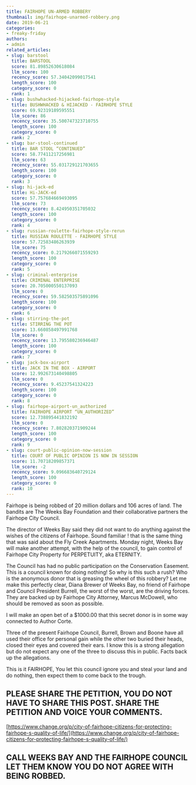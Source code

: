 ```yaml
---
title: FAIRHOPE UN-ARMED ROBBERY
thumbnail: img/fairhope-unarmed-robbery.png
date: 2019-06-21
categories:
- freaky-friday
authors:
- admin
related_articles:
- slug: barstool
  title: BARSTOOL
  score: 81.89852630618084
  llm_score: 100
  recency_score: 57.34042099017541
  length_score: 100
  category_score: 0
  rank: 1
- slug: bushwhacked-hijacked-fairhope-style
  title: BUSHWHACKED & HIJACKED - FAIRHOPE STYLE
  score: 69.92319189595551
  llm_score: 86
  recency_score: 35.500747323710755
  length_score: 100
  category_score: 0
  rank: 2
- slug: bar-stool-continued
  title: BAR STOOL “CONTINUED”
  score: 58.77411217256981
  llm_score: 63
  recency_score: 55.031729121703655
  length_score: 100
  category_score: 0
  rank: 3
- slug: hi-jack-ed
  title: Hi-JACK-ed
  score: 57.757684669493095
  llm_score: 73
  recency_score: 8.424950351705032
  length_score: 100
  category_score: 0
  rank: 4
- slug: russian-roulette-fairhope-style-rerun
  title: RUSSIAN ROULETTE - FAIRHOPE STYLE
  score: 57.72583486263939
  llm_score: 75
  recency_score: 0.2179266071559293
  length_score: 100
  category_score: 0
  rank: 5
- slug: criminal-enterprise
  title: CRIMINAL ENTERPRISE
  score: 20.705000550137093
  llm_score: 0
  recency_score: 59.582503575891096
  length_score: 100
  category_score: 0
  rank: 6
- slug: stirring-the-pot
  title: STIRRING THE POT
  score: 13.660858497991768
  llm_score: 0
  recency_score: 13.795580236946487
  length_score: 100
  category_score: 0
  rank: 7
- slug: jack-box-airport
  title: JACK IN THE BOX - AIRPORT
  score: 12.992673140498805
  llm_score: 0
  recency_score: 9.45237541324223
  length_score: 100
  category_score: 0
  rank: 8
- slug: fairhope-airport-un_authorized
  title: FAIRHOPE AIRPORT “UN_AUTHORIZED”
  score: 12.738895441832192
  llm_score: 0
  recency_score: 7.802820371909244
  length_score: 100
  category_score: 0
  rank: 9
- slug: court-public-opinion-now-session
  title: COURT OF PUBLIC OPINION IS NOW IN SESSION
  score: 11.70718209857371
  llm_score: -2
  recency_score: 9.096683640729124
  length_score: 100
  category_score: 0
  rank: 10
---
```

Fairhope is being robbed of 20 million dollars and 106 acres of land. The bandits are The Weeks Bay Foundation and their collaborative partners the Fairhope City Council.

The director of Weeks Bay said they did not want to do anything against the wishes of the citizens of Fairhope. Sound familiar ! that is the same thing that was said about the Fly Creek Apartments. Monday night, Weeks Bay will make another attempt, with the help of the council, to gain control of Fairhope City Property for PERPETUITY, aka ETERNITY.

The Council has had no public participation on the Conservation Easement. This is a council known for doing nothing! So why is this such a rush? Who is the anonymous donor that is greasing the wheel of this robbery? Let me make this perfectly clear, Diana Brewer of Weeks Bay, no friend of Fairhope and Council President Burrell, the worst of the worst, are the driving forces. They are backed up by Fairhope City Attorney, Marcus McDowell, who should be removed as soon as possible.

I will make an open bet of a $1000.00 that this secret donor is in some way connected to Author Corte.

Three of the present Fairhope Council, Burrell, Brown and Boone have all used their office for personal gain while the other two buried their heads, closed their eyes and covered their ears. I know this is a strong allegation but do not expect any one of the three to discuss this in public. Facts back up the allegations.

This is it FAIRHOPE, You let this council ignore you and steal your land and do nothing, then expect them to come back to the trough.

## PLEASE SHARE THE PETITION, YOU DO NOT HAVE TO SHARE THIS POST. SHARE THE PETITION AND VOICE YOUR COMMENTS.

[https://www.change.org/p/city-of-fairhope-citizens-for-protecting-fairhope-s-quality-of-life/](https://www.change.org/p/city-of-fairhope-citizens-for-protecting-fairhope-s-quality-of-life/)

## CALL WEEKS BAY AND THE FAIRHOPE COUNCIL LET THEM KNOW YOU DO NOT AGREE WITH BEING ROBBED.
